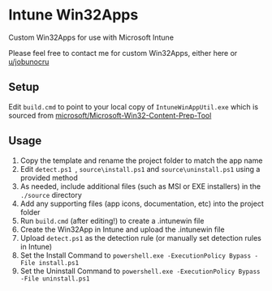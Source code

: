 # Intune Win32Apps
Custom Win32Apps for use with Microsoft Intune  

Please feel free to contact me for custom Win32Apps, either here or [u/jobunocru](https://www.reddit.com/u/jobunocru/)  
  
## Setup
Edit `build.cmd` to point to your local copy of `IntuneWinAppUtil.exe` which is sourced from [microsoft/Microsoft-Win32-Content-Prep-Tool](https://github.com/microsoft/Microsoft-Win32-Content-Prep-Tool)  

## Usage
1. Copy the template and rename the project folder to match the app name  
1. Edit `detect.ps1 `, `source\install.ps1` and `source\uninstall.ps1` using a provided method  
1. As needed, include additional files (such as MSI or EXE installers) in the `./source` directory
1. Add any supporting files (app icons, documentation, etc) into the project folder  
1. Run `build.cmd` (after editing!) to create a .intunewin file  
1. Create the Win32App in Intune and upload the .intunewin file
1. Upload `detect.ps1` as the detection rule (or manually set detection rules in Intune)
1. Set the Install Command to `powershell.exe -ExecutionPolicy Bypass -File install.ps1`  
1. Set the Uninstall Command to `powershell.exe -ExecutionPolicy Bypass -File uninstall.ps1`  
